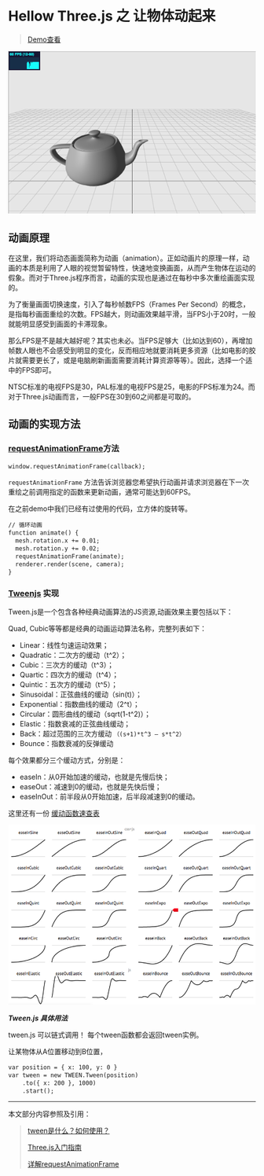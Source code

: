 # Hellow Three.js 之 让物体动起来

> [Demo查看](../demo/hello-threejs/hello-tween.html)

![tween](./images/tween.png)

## 动画原理

在这里，我们将动态画面简称为动画（animation）。正如动画片的原理一样，动画的本质是利用了人眼的视觉暂留特性，快速地变换画面，从而产生物体在运动的假象。而对于Three.js程序而言，动画的实现也是通过在每秒中多次重绘画面实现的。

为了衡量画面切换速度，引入了每秒帧数FPS（Frames Per Second）的概念，是指每秒画面重绘的次数。FPS越大，则动画效果越平滑，当FPS小于20时，一般就能明显感受到画面的卡滞现象。

那么FPS是不是越大越好呢？其实也未必。当FPS足够大（比如达到60），再增加帧数人眼也不会感受到明显的变化，反而相应地就要消耗更多资源（比如电影的胶片就需要更长了，或是电脑刷新画面需要消耗计算资源等等）。因此，选择一个适中的FPS即可。

NTSC标准的电视FPS是30，PAL标准的电视FPS是25，电影的FPS标准为24。而对于Three.js动画而言，一般FPS在30到60之间都是可取的。

## 动画的实现方法

### [requestAnimationFrame](https://developer.mozilla.org/zh-CN/docs/Web/API/Window/requestAnimationFrame)方法

`window.requestAnimationFrame(callback);`

`requestAnimationFrame` 方法告诉浏览器您希望执行动画并请求浏览器在下一次重绘之前调用指定的函数来更新动画，通常可能达到60FPS。

在之前demo中我们已经有过使用的代码，立方体的旋转等。

```
// 循环动画
function animate() {
  mesh.rotation.x += 0.01;
  mesh.rotation.y += 0.02;
  requestAnimationFrame(animate);
  renderer.render(scene, camera);
}
```

### [Tweenjs](https://github.com/tweenjs/tween.js) 实现

Tween.js是一个包含各种经典动画算法的JS资源,动画效果主要包括以下：

Quad, Cubic等等都是经典的动画运动算法名称，完整列表如下：

* Linear：线性匀速运动效果；
* Quadratic：二次方的缓动（t^2）；
* Cubic：三次方的缓动（t^3）；
* Quartic：四次方的缓动（t^4）；
* Quintic：五次方的缓动（t^5）；
* Sinusoidal：正弦曲线的缓动（sin(t)）；
* Exponential：指数曲线的缓动（2^t）；
* Circular：圆形曲线的缓动（sqrt(1-t^2)）；
* Elastic：指数衰减的正弦曲线缓动；
* Back：超过范围的三次方缓动 `（(s+1)*t^3 – s*t^2）`
* Bounce：指数衰减的反弹缓动

每个效果都分三个缓动方式，分别是：

* easeIn：从0开始加速的缓动，也就是先慢后快；
* easeOut：减速到0的缓动，也就是先快后慢；
* easeInOut：前半段从0开始加速，后半段减速到0的缓动。

这里还有一份 [缓动函数速查表](https://easings.net/zh-cn#)

![easings](./images/easings.net.png)


***Tween.js 具体用法***

tween.js 可以链式调用！ 每个tween函数都会返回tween实例。

让某物体从A位置移动到B位置，

```
var position = { x: 100, y: 0 }
var tween = new TWEEN.Tween(position)
	.to({ x: 200 }, 1000)
	.start();
```


------

本文部分内容参照及引用：

> [tween是什么？如何使用？](https://github.com/tweenjs/tween.js/blob/master/docs/user_guide_zh-CN.md)
>
> [Three.js入门指南](http://www.ituring.com.cn/book/1272)
>
> [详解requestAnimationFrame](https://www.zhangxinxu.com/wordpress/2013/09/css3-animation-requestanimationframe-tween-动画算法/)
